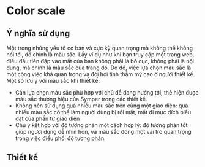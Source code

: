 # Color scale

## Ý nghĩa sử dụng

Một trong những yếu tố cơ bản và cực kỳ quan trọng mà không thể không nói tới, đó chính là màu sắc. Lấy ví dụ như khi bạn truy cập một trang web, điều đầu tiên đập vào mắt của bạn không phải là bố cục, không phải là nội dung, mà chính là màu sắc của trang đó. Do đó, việc lựa chọn màu sắc là một công việc khá quan trọng và đòi hỏi tính thẫm mỹ cao ở người thiết kế.\
Một số lưu ý với màu sắc khi thiết kế:

* Cần lựa chọn màu sắc phù hợp với chủ đề đang hướng tới, thể hiện được màu sắc thương hiệu của Symper trong các thiết kế.
* Không nên sử dụng quá nhiều màu sắc trên cùng một giao diện: quá nhiều màu sắc có thể làm người dùng bị rối mắt, mất đi mục đích biểu đạt của phần tử giao diện
* Chú ý kết hợp với độ tương phản một cách hợp lý: độ tương phản tốt giúp người dùng dễ nhìn hơn, và màu sắc đóng một vai trò quan trọng trong việc điều phối độ tương phản.

## Thiết kế
